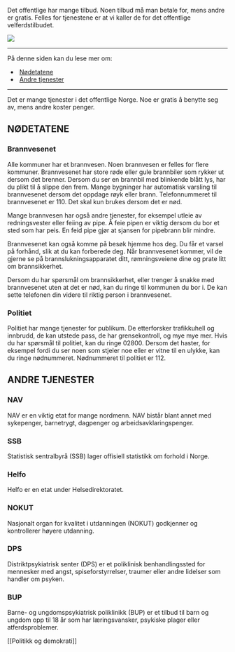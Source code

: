 Det offentlige har mange tilbud. Noen tilbud må man betale for, mens andre er gratis. Felles for tjenestene er at vi kaller de for det offentlige velferdstilbudet.

![](https://cdn.kursoria.no/pensum/elements/pensum-for-samfunnskunnskapsproven-_ftgyhu.jpg)

---

På denne siden kan du lese mer om:

-    [Nødetatene](https://app.norskkunnskap.no/pensum/rtehtr/cq44j7/ftgyhu#nodetatene)
-    [Andre tjenester](https://app.norskkunnskap.no/pensum/rtehtr/cq44j7/ftgyhu#andre-tjenester)

---

Det er mange tjenester i det offentlige Norge. Noe er gratis å benytte seg av, mens andre koster penger.

## NØDETATENE

### Brannvesenet

Alle kommuner har et brannvesen. Noen brannvesen er felles for flere kommuner. Brannvesenet har store røde eller gule brannbiler som rykker ut dersom det brenner. Dersom du ser en brannbil med blinkende blått lys, har du plikt til å slippe den frem. Mange bygninger har automatisk varsling til brannvesenet dersom det oppdage røyk eller brann. Telefonnummeret til brannvesenet er 110. Det skal kun brukes dersom det er nød.

Mange brannvesen har også andre tjenester, for eksempel utleie av redningsvester eller feiing av pipe. Å feie pipen er viktig dersom du bor et sted som har peis. En feid pipe gjør at sjansen for pipebrann blir mindre.

Brannvesenet kan også komme på besøk hjemme hos deg. Du får et varsel på forhånd, slik at du kan forberede deg. Når brannvesenet kommer, vil de gjerne se på brannslukningsapparatet ditt, rømningsveiene dine og prate litt om brannsikkerhet. 

Dersom du har spørsmål om brannsikkerhet, eller trenger å snakke med brannvesenet uten at det er nød, kan du ringe til kommunen du bor i. De kan sette telefonen din videre til riktig person i brannvesenet.

### Politiet

Politiet har mange tjenester for publikum. De etterforsker trafikkuhell og innbrudd, de kan utstede pass, de har grensekontroll, og mye mye mer. Hvis du har spørsmål til politiet, kan du ringe 02800. Dersom det haster, for eksempel fordi du ser noen som stjeler noe eller er vitne til en ulykke, kan du ringe nødnummeret. Nødnummeret til politiet er 112.

## ANDRE TJENESTER

### NAV

NAV er en viktig etat for mange nordmenn. NAV bistår blant annet med sykepenger, barnetrygt, dagpenger og arbeidsavklaringspenger. 

### SSB

Statistisk sentralbyrå (SSB) lager offisiell statistikk om forhold i Norge. 

### Helfo

Helfo er en etat under Helsedirektoratet. 

### NOKUT

Nasjonalt organ for kvalitet i utdanningen (NOKUT) godkjenner og kontrollerer høyere utdanning.

### DPS

Distriktpsykiatrisk senter (DPS) er et poliklinisk benhandlingssted for mennesker med angst, spiseforstyrrelser, traumer eller andre lidelser som handler om psyken.

### BUP

Barne- og ungdomspsykiatrisk poliklinikk (BUP) er et tilbud til barn og ungdom opp til 18 år som har læringsvansker, psykiske plager eller atferdsproblemer.


[[Politikk og demokrati]]
